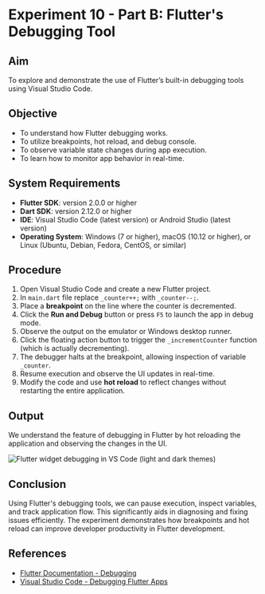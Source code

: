 # Experiment 10 - Part B:  **Flutter's Debugging Tool**

## Aim
To explore and demonstrate the use of Flutter’s built-in debugging tools using Visual Studio Code.

## Objective
- To understand how Flutter debugging works.
- To utilize breakpoints, hot reload, and debug console.
- To observe variable state changes during app execution.
- To learn how to monitor app behavior in real-time.

## System Requirements
- **Flutter SDK**: version 2.0.0 or higher
- **Dart SDK**: version 2.12.0 or higher
- **IDE**: Visual Studio Code (latest version) or Android Studio (latest version)
- **Operating System**: Windows (7 or higher), macOS (10.12 or higher), or Linux (Ubuntu, Debian, Fedora, CentOS, or similar)

## Procedure
1. Open Visual Studio Code and create a new Flutter project.
2. In `main.dart` file replace `_counter++;` with `_counter--;`.
3. Place a **breakpoint** on the line where the counter is decremented.
4. Click the **Run and Debug** button or press `F5` to launch the app in debug mode.
5. Observe the output on the emulator or Windows desktop runner.
6. Click the floating action button to trigger the `_incrementCounter` function (which is actually decrementing).
7. The debugger halts at the breakpoint, allowing inspection of variable `_counter`.
8. Resume execution and observe the UI updates in real-time.
9. Modify the code and use **hot reload** to reflect changes without restarting the entire application.

## Output
We understand the feature of debugging in Flutter by hot reloading the application and observing the changes in the UI. 

<picture>
    <source media="(prefers-color-scheme: dark)" srcset="exp_10_b_output_dark.gif">
    <source media="(prefers-color-scheme: light)" srcset="exp_10_b_output_light.gif">
    <img alt="Flutter widget debugging in VS Code (light and dark themes)" src="exp_10_b_output_light.gif">
</picture>

## Conclusion
Using Flutter's debugging tools, we can pause execution, inspect variables, and track application flow. This significantly aids in diagnosing and fixing issues efficiently. The experiment demonstrates how breakpoints and hot reload can improve developer productivity in Flutter development.

## References
- [Flutter Documentation - Debugging](https://flutter.dev/docs/testing/debugging)
- [Visual Studio Code - Debugging Flutter Apps](https://docs.flutter.dev/development/tools/vs-code)
